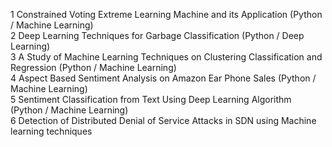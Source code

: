 1	Constrained Voting Extreme Learning Machine and its Application (Python / Machine Learning)<br>
2	Deep Learning Techniques for Garbage Classification (Python / Deep Learning)<br>
3	A Study of Machine Learning Techniques on Clustering Classification and Regression (Python / Machine Learning)<br>
4	Aspect Based Sentiment Analysis on Amazon Ear Phone Sales (Python / Machine Learning)<br>
5	Sentiment Classification from Text Using Deep Learning Algorithm (Python / Machine Learning)<br>
6	Detection of Distributed Denial of Service Attacks in SDN using Machine learning techniques<br>
